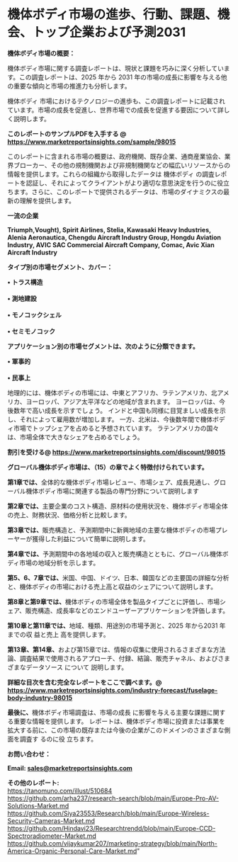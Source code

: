# 機体ボディ市場の進歩、行動、課題、機会、トップ企業および予測2031

<strong><b>機体ボディ市場の概要：</b></strong>

機体ボディ市場に関する調査レポートは、現状と課題を巧みに深く分析しています。この調査レポートは、2025 年から 2031 年の市場の成長に影響を与える他の重要な傾向と市場の推進力も分析します。

機体ボディ 市場におけるテクノロジーの進歩も、この調査レポートに記載されています。市場の成長を促進し、世界市場での成長を促進する要因について詳しく説明します。

<strong>このレポートのサンプルPDFを入手する @ <a href=https://www.marketreportsinsights.com/sample/98015>https://www.marketreportsinsights.com/sample/98015</a></strong>

このレポートに含まれる市場の概要は、政府機関、既存企業、通商産業協会、業界ブローカー、その他の規制機関および非規制機関などの幅広いリソースからの情報を提供します。これらの組織から取得したデータは 機体ボディ の調査レポートを認証し、それによってクライアントがより適切な意思決定を行うのに役立ちます。さらに、このレポートで提供されるデータは、市場のダイナミクスの最新の理解を提供します。

<strong>一流の企業</strong>

<strong><b>Triumph,Vought), Spirit Airlines, Stelia, Kawasaki Heavy Industries, Alenia Aeronautica, Chengdu Aircraft Industry Group, Hongdu Aviation Industry, AVIC SAC Commercial Aircraft Company, Comac, Avic Xian Aircraft Industry</b></strong>

<strong><b>タイプ別の市場セグメント、カバー：</b></strong>

<strong>• トラス構造<br><br>• 測地建設<br><br>• モノコックシェル<br><br>• セミモノコック</strong>

<strong><b>アプリケーション別の市場セグメントは、次のように分類できます。</b></strong>

<strong>• 軍事的<br><br>• 民事上</strong>

 地理的には、機体ボディの市場には、中東とアフリカ、ラテンアメリカ、北アメリカ、ヨーロッパ、アジア太平洋などの地域が含まれます。 ヨーロッパは、今後数年で高い成長を示すでしょう。 インドと中国も同様に目覚ましい成長を示し、それによって雇用数が増加します。 一方、北米は、今後数年間で機体ボディ市場でトップシェアを占めると予想されています。 ラテンアメリカの国々は、市場全体で大きなシェアを占めるでしょう。

<strong>割引を受ける@ <a href=https://www.marketreportsinsights.com/discount/98015>https://www.marketreportsinsights.com/discount/98015</a></strong>

<strong><b>グローバル機体ボディ市場は、（15）の章でよく特徴付けられています。</b></strong>

<strong><b>第</b></strong><strong><b>1章では、</b></strong>全体的な機体ボディ市場レビュー、市場シェア、成長見通し、グローバル機体ボディ市場に関連する製品の専門分野について説明します

<strong><b>第2章では、</b></strong>主要企業のコスト構造、原材料の使用状況を、機体ボディ市場全体の売上、財務状況、価格分析と比較します。

<strong><b>第3章では、</b></strong>販売構造と、予測期間中に新興地域の主要な機体ボディの市場プレーヤーが獲得した利益について簡単に説明します。

<strong><b>第4章では、</b></strong>予測期間中の各地域の収入と販売構造とともに、グローバル機体ボディ市場の地域分析を示します。

<strong><b>第5、6、7章では、</b></strong>米国、中国、ドイツ、日本、韓国などの主要国の詳細な分析と、機体ボディの市場における売上高と収益のシェアについて説明します。

<strong><b>第8章と第9章では、</b></strong>機体ボディの市場全体を製品タイプごとに評価し、市場シェア、販売構造、成長率などのエンドユーザーアプリケーションを評価します。

<strong><b>第10章と第11章では、</b></strong>地域、種類、用途別の市場予測と、2025 年から2031 年までの収 益と売上 高を提供します。

<strong><b>第13章、第14章、</b></strong>および第15章では、情報の収集に使用されるさまざまな方法論、調査結果で使用されるアプローチ、付録、結論、販売チャネル、およびさまざまなデータソース について 説明します。

<strong>詳細な目次を含む完全なレポートをここで調べます。@ <a href=https://www.marketreportsinsights.com/industry-forecast/fuselage-body-industry-98015>https://www.marketreportsinsights.com/industry-forecast/fuselage-body-industry-98015</a></strong>

<strong><b>最後に、</b></strong>機体ボディ市場調査は、市場の成長 に影響を</a>与える主要な課題に関する重要な情報を提供します。 レポートは、機体ボディ市場に投資または事業を拡大する前に、この市場の既存または今後の企業がこのドメインのさまざまな側面を調査す るのに役 立ちます。

<strong><b>お問い合わせ：</b></strong>

<strong>Email: </strong><a href=mailto:sales@marketreportsinsights.com><strong>sales@marketreportsinsights.com</strong></a>

<strong>その他のレポート:</strong>
<br>
<a href=https://tanomuno.com/illust/510684>https://tanomuno.com/illust/510684</a>
<br>
<a href=https://github.com/arha237/research-search/blob/main/Europe-Pro-AV-Solutions-Market.md>https://github.com/arha237/research-search/blob/main/Europe-Pro-AV-Solutions-Market.md</a>
<br>
<a href=https://github.com/Siya23553/Research/blob/main/Europe-Wireless-Security-Cameras-Market.md>https://github.com/Siya23553/Research/blob/main/Europe-Wireless-Security-Cameras-Market.md</a>
<br>
<a href=https://github.com/Hindavi23/Researchtrendd/blob/main/Europe-CCD-Spectroradiometer-Market.md>https://github.com/Hindavi23/Researchtrendd/blob/main/Europe-CCD-Spectroradiometer-Market.md</a>
<br>
<a href=https://github.com/vijaykumar207/marketing-strategy/blob/main/North-America-Organic-Personal-Care-Market.md>https://github.com/vijaykumar207/marketing-strategy/blob/main/North-America-Organic-Personal-Care-Market.md</a>"
